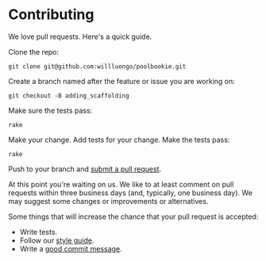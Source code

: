 # Contributing

We love pull requests. Here's a quick guide.

Clone the repo:

    git clone git@github.com:willluongo/poolbookie.git

Create a branch named after the feature or issue you are working on:

    git checkout -B adding_scaffolding

Make sure the tests pass:

    rake

Make your change. Add tests for your change. Make the tests pass:

    rake

Push to your branch and [submit a pull request][pr].

[pr]: https://github.com/willluongo/poolbookie/compare

At this point you're waiting on us. We like to at least comment on pull requests
within three business days (and, typically, one business day). We may suggest
some changes or improvements or alternatives.

Some things that will increase the chance that your pull request is accepted:

* Write tests.
* Follow our [style guide][style].
* Write a [good commit message][commit].

[style]: https://github.com/thoughtbot/guides/tree/master/style
[commit]: http://tbaggery.com/2008/04/19/a-note-about-git-commit-messages.html
